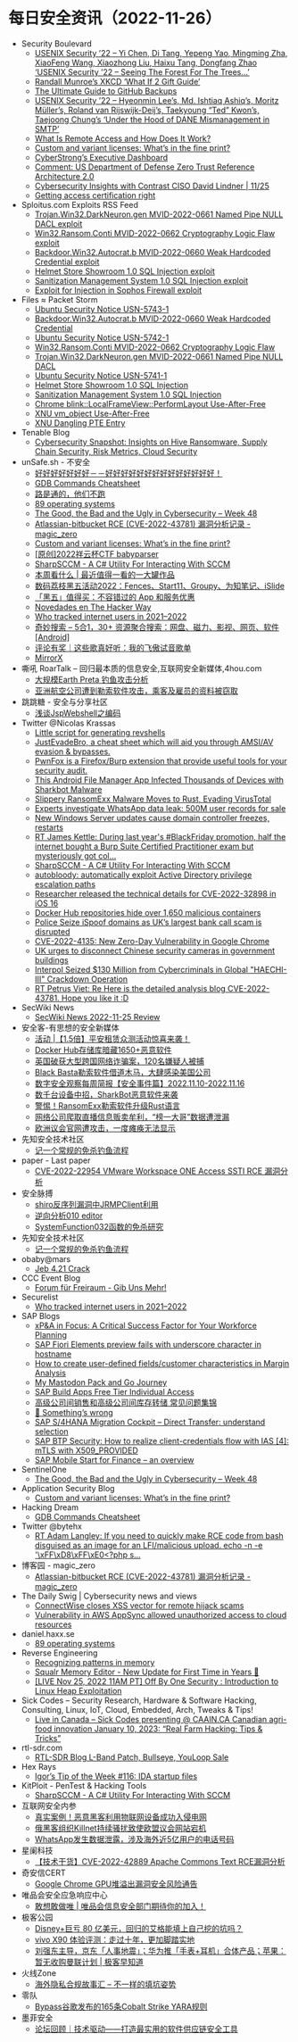 # 每日安全资讯（2022-11-26）

- Security Boulevard
  - [USENIX Security ’22 – Yi Chen, Di Tang, Yepeng Yao, Mingming Zha, XiaoFeng Wang, Xiaozhong Liu, Haixu Tang, Dongfang Zhao ‘USENIX Security ’22 – Seeing The Forest For The Trees…’](https://securityboulevard.com/2022/11/usenix-security-22-yi-chen-di-tang-yepeng-yao-mingming-zha-xiaofeng-wang-xiaozhong-liu-haixu-tang-dongfang-zhao-usenix-security-22-seeing-the-forest-for-the-trees/)
  - [Randall Munroe’s XKCD ‘What If 2 Gift Guide’](https://securityboulevard.com/2022/11/randall-munroes-xkcd-what-if-2-gift-guide/)
  - [The Ultimate Guide to GitHub Backups](https://securityboulevard.com/2022/11/the-ultimate-guide-to-github-backups/)
  - [USENIX Security ’22 – Hyeonmin Lee’s, Md. Ishtiaq Ashiq’s, Moritz Müller’s, Roland van Rijswijk-Deij’s, Taekyoung “Ted” Kwon’s, Taejoong Chung’s ‘Under the Hood of DANE Mismanagement in SMTP’](https://securityboulevard.com/2022/11/usenix-security-22-hyeonmin-lees-md-ishtiaq-ashiqs-moritz-mullers-roland-van-rijswijk-deijs-taekyoung-ted-kwons-taejoong-chungs/)
  - [What Is Remote Access and How Does It Work?](https://securityboulevard.com/2022/11/what-is-remote-access-and-how-does-it-work/)
  - [Custom and variant licenses: What’s in the fine print?](https://securityboulevard.com/2022/11/custom-and-variant-licenses-whats-in-the-fine-print/)
  - [CyberStrong’s Executive Dashboard](https://securityboulevard.com/2022/11/cyberstrongs-executive-dashboard/)
  - [Comment: US Department of Defense Zero Trust Reference Architecture 2.0](https://securityboulevard.com/2022/11/comment-us-department-of-defense-zero-trust-reference-architecture-2-0/)
  - [Cybersecurity Insights with Contrast CISO David Lindner | 11/25](https://securityboulevard.com/2022/11/cybersecurity-insights-with-contrast-ciso-david-lindner-11-25/)
  - [Getting access certification right](https://securityboulevard.com/2022/11/getting-access-certification-right/)
- Sploitus.com Exploits RSS Feed
  - [Trojan.Win32.DarkNeuron.gen MVID-2022-0661 Named Pipe NULL DACL exploit](https://sploitus.com/exploit?id=PACKETSTORM:170016&utm_source=rss&utm_medium=rss)
  - [Win32.Ransom.Conti MVID-2022-0662 Cryptography Logic Flaw exploit](https://sploitus.com/exploit?id=PACKETSTORM:170017&utm_source=rss&utm_medium=rss)
  - [Backdoor.Win32.Autocrat.b MVID-2022-0660 Weak Hardcoded Credential exploit](https://sploitus.com/exploit?id=PACKETSTORM:170019&utm_source=rss&utm_medium=rss)
  - [Helmet Store Showroom 1.0 SQL Injection exploit](https://sploitus.com/exploit?id=PACKETSTORM:170014&utm_source=rss&utm_medium=rss)
  - [Sanitization Management System 1.0 SQL Injection exploit](https://sploitus.com/exploit?id=PACKETSTORM:170013&utm_source=rss&utm_medium=rss)
  - [Exploit for Injection in Sophos Firewall exploit](https://sploitus.com/exploit?id=1C079A8E-99A1-5004-898D-4DBAF21819B1&utm_source=rss&utm_medium=rss)
- Files ≈ Packet Storm
  - [Ubuntu Security Notice USN-5743-1](https://packetstormsecurity.com/files/170020/USN-5743-1.txt)
  - [Backdoor.Win32.Autocrat.b MVID-2022-0660 Weak Hardcoded Credential](https://packetstormsecurity.com/files/170019/MVID-2022-0660.txt)
  - [Ubuntu Security Notice USN-5742-1](https://packetstormsecurity.com/files/170018/USN-5742-1.txt)
  - [Win32.Ransom.Conti MVID-2022-0662 Cryptography Logic Flaw](https://packetstormsecurity.com/files/170017/MVID-2022-0662.txt)
  - [Trojan.Win32.DarkNeuron.gen MVID-2022-0661 Named Pipe NULL DACL](https://packetstormsecurity.com/files/170016/MVID-2022-0661.txt)
  - [Ubuntu Security Notice USN-5741-1](https://packetstormsecurity.com/files/170015/USN-5741-1.txt)
  - [Helmet Store Showroom 1.0 SQL Injection](https://packetstormsecurity.com/files/170014/hss10-sql.txt)
  - [Sanitization Management System 1.0 SQL Injection](https://packetstormsecurity.com/files/170013/smsphp10-sql.txt)
  - [Chrome blink::LocalFrameView::PerformLayout Use-After-Free](https://packetstormsecurity.com/files/170012/GS20221125155537.tgz)
  - [XNU vm_object Use-After-Free](https://packetstormsecurity.com/files/170011/GS20221125155355.tgz)
  - [XNU Dangling PTE Entry](https://packetstormsecurity.com/files/170010/GS20221125155014.tgz)
- Tenable Blog
  - [Cybersecurity Snapshot: Insights on Hive Ransomware, Supply Chain Security, Risk Metrics, Cloud Security](https://www.tenable.com/blog/cybersecurity-snapshot-insights-on-hive-ransomware-supply-chain-security-risk-metrics-cloud)
- unSafe.sh - 不安全
  - [好好好好好好好－－好好好好好好好好好好好好好好！](https://buaq.net/go-137222.html)
  - [GDB Commands Cheatsheet](https://buaq.net/go-137241.html)
  - [路是通的，他们不跑](https://buaq.net/go-137218.html)
  - [89 operating systems](https://buaq.net/go-137234.html)
  - [The Good, the Bad and the Ugly in Cybersecurity – Week 48](https://buaq.net/go-137235.html)
  - [Atlassian-bitbucket RCE (CVE-2022-43781) 漏洞分析记录 - magic_zero](https://buaq.net/go-137233.html)
  - [Custom and variant licenses: What’s in the fine print?](https://buaq.net/go-137214.html)
  - [[原创]2022祥云杯CTF babyparser](https://buaq.net/go-137219.html)
  - [SharpSCCM - A C# Utility For Interacting With SCCM](https://buaq.net/go-137204.html)
  - [本周看什么 | 最近值得一看的一大罐作品](https://buaq.net/go-137213.html)
  - [数码荔枝黑五活动2022：Fences、Start11、Groupy、为知笔记、iSlide](https://buaq.net/go-137178.html)
  - [「黑五」值得买：不容错过的 App 和服务优惠](https://buaq.net/go-137197.html)
  - [Novedades en The Hacker Way](https://buaq.net/go-137181.html)
  - [Who tracked internet users in 2021–2022](https://buaq.net/go-137176.html)
  - [奇妙搜索 – 5合1，30+ 资源聚合搜索：网盘、磁力、影视、网页、软件[Android]](https://buaq.net/go-137179.html)
  - [评论有奖｜这些歌真好听：我的飞傲试音歌单](https://buaq.net/go-137171.html)
  - [MirrorX](https://buaq.net/go-137161.html)
- 嘶吼 RoarTalk – 回归最本质的信息安全,互联网安全新媒体,4hou.com
  - [大规模Earth Preta 钓鱼攻击分析](https://www.4hou.com/posts/xjEP)
  - [亚洲航空公司遭到勒索软件攻击，乘客及雇员的资料被窃取](https://www.4hou.com/posts/jJm4)
- 跳跳糖 - 安全与分享社区
  - [浅谈JspWebshell之编码](https://tttang.com/archive/1840/)
- Twitter @Nicolas Krassas
  - [Little script for generating revshells](https://twitter.com/Dinosn/status/1596171191253073920)
  - [JustEvadeBro, a cheat sheet which will aid you through AMSI/AV evasion & bypasses.](https://twitter.com/Dinosn/status/1596171013905080322)
  - [PwnFox is a Firefox/Burp extension that provide useful tools for your security audit.](https://twitter.com/Dinosn/status/1596170881713459201)
  - [This Android File Manager App Infected Thousands of Devices with Sharkbot Malware](https://twitter.com/Dinosn/status/1596164778392948741)
  - [Slippery RansomExx Malware Moves to Rust, Evading VirusTotal](https://twitter.com/Dinosn/status/1596164148831944709)
  - [Experts investigate WhatsApp data leak: 500M user records for sale](https://twitter.com/Dinosn/status/1596148582704611329)
  - [New Windows Server updates cause domain controller freezes, restarts](https://twitter.com/Dinosn/status/1596148417801195520)
  - [RT James Kettle: During last year's #BlackFriday promotion, half the internet bought a Burp Suite Certified Practitioner exam but mysteriously got col...](https://twitter.com/albinowax/status/1596139237300408320)
  - [SharpSCCM - A C# Utility For Interacting With SCCM](https://twitter.com/Dinosn/status/1596113926038515712)
  - [autobloody: automatically exploit Active Directory privilege escalation paths](https://twitter.com/Dinosn/status/1596079492967329792)
  - [Researcher released the technical details for CVE-2022-32898 in iOS 16](https://twitter.com/Dinosn/status/1596060114146197504)
  - [Docker Hub repositories hide over 1,650 malicious containers](https://twitter.com/Dinosn/status/1596045954935054336)
  - [Police Seize iSpoof domains as UK’s largest bank call scam is disrupted](https://twitter.com/Dinosn/status/1596037899472211969)
  - [CVE-2022-4135: New Zero-Day Vulnerability in Google Chrome](https://twitter.com/Dinosn/status/1596037616050257920)
  - [UK urges to disconnect Chinese security cameras in government buildings](https://twitter.com/Dinosn/status/1596036466588655616)
  - [Interpol Seized $130 Million from Cybercriminals in Global "HAECHI-III" Crackdown Operation](https://twitter.com/Dinosn/status/1596036414264819712)
  - [RT Petrus Viet: Re Here is the detailed analysis blog CVE-2022-43781. Hope you like it :D](https://twitter.com/VietPetrus/status/1595988354989928448)
- SecWiki News
  - [SecWiki News 2022-11-25 Review](http://www.sec-wiki.com/?2022-11-25)
- 安全客-有思想的安全新媒体
  - [活动 |【1.5倍】平安租赁众测活动惊喜来袭！](https://www.anquanke.com/post/id/283728)
  - [Docker Hub存储库暗藏1650+恶意软件](https://www.anquanke.com/post/id/283707)
  - [英国破获大型跨国网络诈骗案，120名嫌疑人被捕](https://www.anquanke.com/post/id/283704)
  - [Black Basta勒索软件借道木马，大肆感染美国公司](https://www.anquanke.com/post/id/283701)
  - [数字安全观察每周简报【安全事件篇】2022.11.10-2022.11.16](https://www.anquanke.com/post/id/283574)
  - [数千台设备中招，SharkBot恶意软件来袭](https://www.anquanke.com/post/id/283694)
  - [警惕！RansomExx勒索软件升级Rust语言](https://www.anquanke.com/post/id/283691)
  - [网络公司爬取直播信息贩卖牟利，“榜一大哥”数据遭泄漏](https://www.anquanke.com/post/id/283688)
  - [欧洲议会官网遭攻击，一度瘫痪无法显示](https://www.anquanke.com/post/id/283675)
- 先知安全技术社区
  - [记一个常规的免杀钓鱼流程](https://xz.aliyun.com/t/11885)
- paper - Last paper
  - [CVE-2022-22954 VMware Workspace ONE Access SSTI RCE 漏洞分析](https://paper.seebug.org/2026/)
- 安全脉搏
  - [shiro反序列漏洞中JRMPClient利用](https://www.secpulse.com/archives/192266.html)
  - [逆向分析010 editor](https://www.secpulse.com/archives/192246.html)
  - [SystemFunction032函数的免杀研究](https://www.secpulse.com/archives/192216.html)
- 先知安全技术社区
  - [记一个常规的免杀钓鱼流程](https://xz.aliyun.com/t/11885)
- obaby@mars
  - [Jeb 4.21 Crack](https://h4ck.org.cn/2022/11/jeb-4-21-crack/)
- CCC Event Blog
  - [Forum für Freiraum - Gib Uns Mehr!](https://events.ccc.de/2022/11/18/ff22-cfp/)
- Securelist
  - [Who tracked internet users in 2021–2022](https://securelist.com/tracker-report-2021-2022/108079/)
- SAP Blogs
  - [xP&A in Focus: A Critical Success Factor for Your Workforce Planning](https://blogs.sap.com/2022/11/25/xpa-in-focus-a-critical-success-factor-for-your-workforce-planning/)
  - [SAP Fiori Elements preview fails with underscore character in hostname](https://blogs.sap.com/2022/11/25/sap-fiori-elements-preview-fails-with-underscore-character-in-hostname/)
  - [How to create user-defined fields/customer characteristics in Margin Analysis](https://blogs.sap.com/2022/11/25/how-to-create-user-defined-fields-customer-characteristics-in-margin-analysis/)
  - [My Mastodon Pack and Go Journey](https://blogs.sap.com/2022/11/25/my-mastodon-pack-and-go-journey/)
  - [SAP Build Apps Free Tier Individual Access](https://blogs.sap.com/2022/11/25/sap-build-apps-free-tier-individual-access/)
  - [高级公司间销售和高级公司间库存转储 常见问题集锦](https://blogs.sap.com/2022/11/25/%e9%ab%98%e7%ba%a7%e5%85%ac%e5%8f%b8%e9%97%b4%e9%94%80%e5%94%ae%e5%92%8c%e5%ba%93%e5%ad%98%e8%bd%ac%e5%82%a8-%e5%b8%b8%e8%a7%81%e9%97%ae%e9%a2%98%e9%9b%86%e9%94%a6/)
  - [🧐 Something’s wrong](https://blogs.sap.com/2022/11/25/%f0%9f%a7%90-somethings-wrong/)
  - [SAP S/4HANA Migration Cockpit – Direct Transfer: understand selection](https://blogs.sap.com/2022/11/25/sap-s-4hana-migration-cockpit-direct-transfer-understand-selection/)
  - [SAP BTP Security: How to realize client-credentials flow with IAS [4]: mTLS with X509_PROVIDED](https://blogs.sap.com/2022/11/25/sap-btp-security-how-to-realize-client-credentials-flow-with-ias-4-mtls-with-x509_provided/)
  - [SAP Mobile Start for Finance – an overview](https://blogs.sap.com/2022/11/25/sap-mobile-start-for-finance-an-overview/)
- SentinelOne
  - [The Good, the Bad and the Ugly in Cybersecurity – Week 48](https://www.sentinelone.com/blog/the-good-the-bad-and-the-ugly-in-cybersecurity-week-48-4/)
- Application Security Blog
  - [Custom and variant licenses: What’s in the fine print?](https://www.synopsys.com/blogs/software-security/custom-and-variant-licenses/)
- Hacking Dream
  - [GDB Commands Cheatsheet](https://www.hackingdream.net/2022/11/gdb-commands-cheatsheet.html)
- Twitter @bytehx
  - [RT Adam Langley: If you need to quickly make RCE code from bash disguised as an image for an LFI/malicious upload. echo -n -e '\xFF\xD8\xFF\xE0<?php s...](https://twitter.com/adamtlangley/status/1596093465297031168)
- 博客园 - magic_zero
  - [Atlassian-bitbucket RCE (CVE-2022-43781) 漏洞分析记录 - magic_zero](https://www.cnblogs.com/magic-zero/p/16926491.html)
- The Daily Swig | Cybersecurity news and views
  - [ConnectWise closes XSS vector for remote hijack scams](https://portswigger.net/daily-swig/connectwise-closes-xss-vector-for-remote-hijack-scams)
  - [Vulnerability in AWS AppSync allowed unauthorized access to cloud resources](https://portswigger.net/daily-swig/vulnerability-in-aws-appsync-allowed-unauthorized-access-to-cloud-resources)
- daniel.haxx.se
  - [89 operating systems](https://daniel.haxx.se/blog/2022/11/25/89-operating-systems/)
- Reverse Engineering
  - [Recognizing patterns in memory](https://www.reddit.com/r/ReverseEngineering/comments/z4km2j/recognizing_patterns_in_memory/)
  - [Squalr Memory Editor - New Update for First Time in Years 🙂](https://www.reddit.com/r/ReverseEngineering/comments/z4rdrt/squalr_memory_editor_new_update_for_first_time_in/)
  - [[LIVE Nov 25, 2022 11AM PT] Off By One Security : Introduction to Linux Heap Exploitation](https://www.reddit.com/r/ReverseEngineering/comments/z4hvqc/live_nov_25_2022_11am_pt_off_by_one_security/)
- Sick Codes – Security Research, Hardware & Software Hacking, Consulting, Linux, IoT, Cloud, Embedded, Arch, Tweaks & Tips!
  - [Live in Canada – Sick Codes presenting @ CAAIN.CA Canadian agri-food innovation January 10, 2023: “Real Farm Hacking: Tips & Tricks”](https://sick.codes/live-in-canada-sick-codes-presenting-caain-ca-canadian-agri-food-innovation-january-10-2023-real-farm-hacking-tips-tricks/)
- rtl-sdr.com
  - [RTL-SDR Blog L-Band Patch, Bullseye, YouLoop Sale](https://www.rtl-sdr.com/rtl-sdr-blog-l-band-patch-bullseye-youloop-sale/)
- Hex Rays
  - [Igor’s Tip of the Week #116: IDA startup files](https://hex-rays.com/blog/igors-tip-of-the-week-116-ida-startup-files/)
- KitPloit - PenTest & Hacking Tools
  - [SharpSCCM - A C# Utility For Interacting With SCCM](http://www.kitploit.com/2022/11/sharpsccm-c-utility-for-interacting.html)
- 互联网安全内参
  - [真实案例！恶意黑客利用物联网设备成功入侵电网](https://mp.weixin.qq.com/s?__biz=MzI4NDY2MDMwMw==&mid=2247506901&idx=1&sn=a9f28395a4b221fc27832b46647bc621&chksm=ebfa9cf5dc8d15e316c523e50a79815f101d21b2effc60b9f98055852d92888f92eb93e273fb&scene=58&subscene=0#rd)
  - [俄黑客组织Killnet持续骚扰致使欧盟议会网站宕机](https://mp.weixin.qq.com/s?__biz=MzI4NDY2MDMwMw==&mid=2247506901&idx=2&sn=cc9ef2370bef412705b76e14da21c4ae&chksm=ebfa9cf5dc8d15e32552282c929b8ffef7a6b4a214699b41bf99691bc3e2a52436806184c7c5&scene=58&subscene=0#rd)
  - [WhatsApp发生数据泄露，涉及海外近5亿用户的电话号码](https://mp.weixin.qq.com/s?__biz=MzI4NDY2MDMwMw==&mid=2247506901&idx=3&sn=26d68b4cb6cb676dd576b8bfbea09b78&chksm=ebfa9cf5dc8d15e31a97e36ba55dbaa785b76d6e876966740fa8921b26128eba987be3c89d1d&scene=58&subscene=0#rd)
- 星阑科技
  - [【技术干货】CVE-2022-42889 Apache Commons Text RCE漏洞分析](https://mp.weixin.qq.com/s?__biz=Mzg5NjEyMjA5OQ==&mid=2247496519&idx=1&sn=1ba1f0896f7dd78c5707ac5460c856f1&chksm=c0075edbf770d7cd08317656491cd31e92712cc7eaaf8c713a12509ab3e80ccffdffbd20ed8a&scene=58&subscene=0#rd)
- 奇安信CERT
  - [Google Chrome GPU堆溢出漏洞安全风险通告](https://mp.weixin.qq.com/s?__biz=MzU5NDgxODU1MQ==&mid=2247497113&idx=1&sn=76113d2d01432b6eb1b383fd9123b857&chksm=fe79d101c90e5817e6503ca34cff483174d26805c184492edf297d314c1c91f2316edbe96f4c&scene=58&subscene=0#rd)
- 唯品会安全应急响应中心
  - [敢想敢做唯 | 唯品会信息安全部门期待你的加入！](https://mp.weixin.qq.com/s?__biz=MzI5ODE0ODA5MQ==&mid=2652281176&idx=1&sn=420089216abe01127eafce1db0d7882d&chksm=f74870ccc03ff9da29a1801f179bbf69b52dbee875af40c3585775dbaea420cfdcdf5a76d818&scene=58&subscene=0#rd)
- 极客公园
  - [Disney+巨亏 80 亿美元，回归的艾格能填上自己挖的坑吗？](https://mp.weixin.qq.com/s?__biz=MTMwNDMwODQ0MQ==&mid=2652974533&idx=1&sn=dcac8e7a5ed0fc7aa6d13c9b40470b45&chksm=7e5450734923d965701840d59aedc79d0936324b7d6fa1a4631099fe0d96916f31b56391e8f4&scene=58&subscene=0#rd)
  - [vivo X90 体验评测：走过十年，更加脚踏实地](https://mp.weixin.qq.com/s?__biz=MTMwNDMwODQ0MQ==&mid=2652974533&idx=2&sn=90127d5e3f0ef2e98e78834fa8890c3a&chksm=7e5450734923d965f4c13a243f7dcb160022201d900629d317f591652f0bd88bf75ca053e9d9&scene=58&subscene=0#rd)
  - [刘强东主导，京东「人事地震」；华为推「手表+耳机」合体产品；苹果：暂无收购曼联计划 | 极客早知道](https://mp.weixin.qq.com/s?__biz=MTMwNDMwODQ0MQ==&mid=2652974450&idx=1&sn=98a2cc1ef7aaa5de61753e2cf73aafe4&chksm=7e5450c44923d9d2742a85674c3c4ea6dd403a842c52316016e6d78ff767fe0d3deec1527e7a&scene=58&subscene=0#rd)
- 火线Zone
  - [海外隐私合规故事汇 – 不一样的填坑姿势](https://mp.weixin.qq.com/s?__biz=MzI2NDQ5NTQzOQ==&mid=2247497439&idx=1&sn=5871bdf0d86deae8cc95568aa780baac&chksm=eaa97effdddef7e9d62c302808ff9258d85f931904f65f418a14216457cbb274d8729327dd10&scene=58&subscene=0#rd)
- 零队
  - [Bypass谷歌发布的165条Cobalt Strike YARA规则](https://mp.weixin.qq.com/s?__biz=MzU2NTc2MjAyNg==&mid=2247484869&idx=1&sn=f7078c93be2f1341f443ff5d02a37eb1&chksm=fcb78740cbc00e56295e1075812d6c91df6b7be6a2be33e59de415d035c5cdeff3084182e637&scene=58&subscene=0#rd)
- 墨菲安全
  - [论坛回顾｜技术驱动——打造最实用的软件供应链安全工具](https://mp.weixin.qq.com/s?__biz=MzkwOTM0MjI5NQ==&mid=2247486555&idx=1&sn=891020363b7fcdeaa1a489aa77a8b04a&chksm=c13d6f63f64ae675b4acb2dde60691f1a89bed78661d0f573a5d1aaa159982c3cf328ffcaea7&scene=58&subscene=0#rd)
